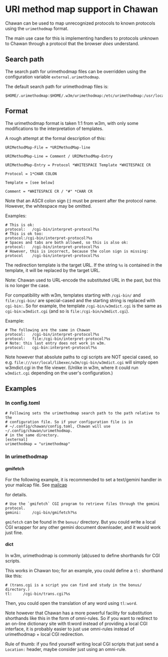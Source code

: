 <!-- MANON
% cha-urimethodmap(5) | URI method map support in Chawan
MANOFF -->

# URI method map support in Chawan

Chawan can be used to map unrecognized protocols to known protocols using the
`urimethodmap` format.

The main use case for this is implementing handlers to protocols unknown to
Chawan through a protocol that the browser *does* understand.

## Search path

The search path for urimethodmap files can be overridden using the
configuration variable `external.urimethodmap`.

The default search path for urimethodmap files is:

```
$HOME/.urimethodmap:$HOME/.w3m/urimethodmap:/etc/urimethodmap:/usr/local/etc/urimethodmap
```
## Format

The urimethodmap format is taken 1:1 from w3m, with only some modifications
to the interpretation of templates.

A rough attempt at the formal description of this:

```
URIMethodMap-File = *URIMethodMap-line

URIMethodMap-Line = Comment / URIMethodMap-Entry

URIMethodMap-Entry = Protocol *WHITESPACE Template *WHITESPACE CR

Protocol = 1*CHAR COLON

Template = [see below]

Comment = *WHITESPACE CR / "#" *CHAR CR
```

Note that an ASCII colon sign (:) must be present after the protocol
name. However, the whitespace may be omitted.

Examples:

```
# This is ok:
protocol:	/cgi-bin/interpret-protocol?%s
# This is ok too:
protocol:/cgi-bin/interpret-protocol?%s
# Spaces and tabs are both allowed, so this is also ok:
protocol:	/cgi-bin/interpret-protocol?%s
# However, this is incorrect, because the colon sign is missing:
protocol	/cgi-bin/interpret-protocol?%s
```

The redirection template is the target URL. If the string `%s` is contained
in the template, it will be replaced by the target URL.

Note: Chawan used to URL-encode the substituted URL in the past, but this is
no longer the case.

For compatibility with w3m, templates starting with `/cgi-bin/` and
`file:/cgi-bin/` are special-cased and the starting string is replaced with
`cgi-bin:`. So for example, the template `/cgi-bin/w3mdict.cgi` is the same as
`cgi-bin:w3mdict.cgi` (and so is `file:/cgi-bin/w3mdict.cgi`).

Example:

```
# The following are the same in Chawan
protocol:	/cgi-bin/interpret-protocol?%s
protocol:	file:/cgi-bin/interpret-protocol?%s
# Note: this last entry does not work in w3m.
protocol:	cgi-bin:interpret-protocol?%s
```

Note however that absolute paths to cgi scripts are NOT special cased, so
e.g. `file:///usr/local/libexec/w3m/cgi-bin/w3mdict.cgi` will simply open
w3mdict.cgi in the file viewer. (Unlike in w3m, where it could run
`w3mdict.cgi` depending on the user's configuration.)

## Examples

### In config.toml

```
# Following sets the urimethodmap search path to the path relative to the
# configuration file. So if your configuration file is in
# ~/.config/chawan/config.toml, Chawan will use ~/.config/chawan/urimethodmap.
# in the same directory.
[external]
urimethodmap = "urimethodmap"
```

### In urimethodmap

#### gmifetch

For the following example, it is recommended to set a text/gemini handler
in your mailcap file. See <!-- MANOFF -->[mailcap](mailcap.md)<!-- MANON -->
<!-- MANON **cha-mailcap**(5) MANOFF --> for details.

```
# Use the `gmifetch` CGI program to retrieve files through the gemini protocol.
gemini:		/cgi-bin/gmifetch?%s
```

`gmifetch` can be found in the `bonus/` directory. But you could write a
local CGI wrapper for any other gemini document downloader, and it would
work just fine.

#### dict

In w3m, urimethodmap is commonly (ab)used to define shorthands for CGI scripts.

This works in Chawan too; for an example, you could define a `tl:` shorthand
like this:

```
# (trans.cgi is a script you can find and study in the bonus/ directory.)
tl:		/cgi-bin/trans.cgi?%s
```

Then, you could open the translation of any word using `tl:word`.

Note however that Chawan has a more powerful facility for substitution
shorthands like this in the form of omni-rules. So if you want to redirect
to an on-line dictionary site with tl:word instead of providing a local
CGI interface, it is probably easier to just use omni-rules instead of
urimethodmap + local CGI redirection.

Rule of thumb: if you find yourself writing local CGI scripts that just
send a `Location:` header, maybe consider just using an omni-rule.
